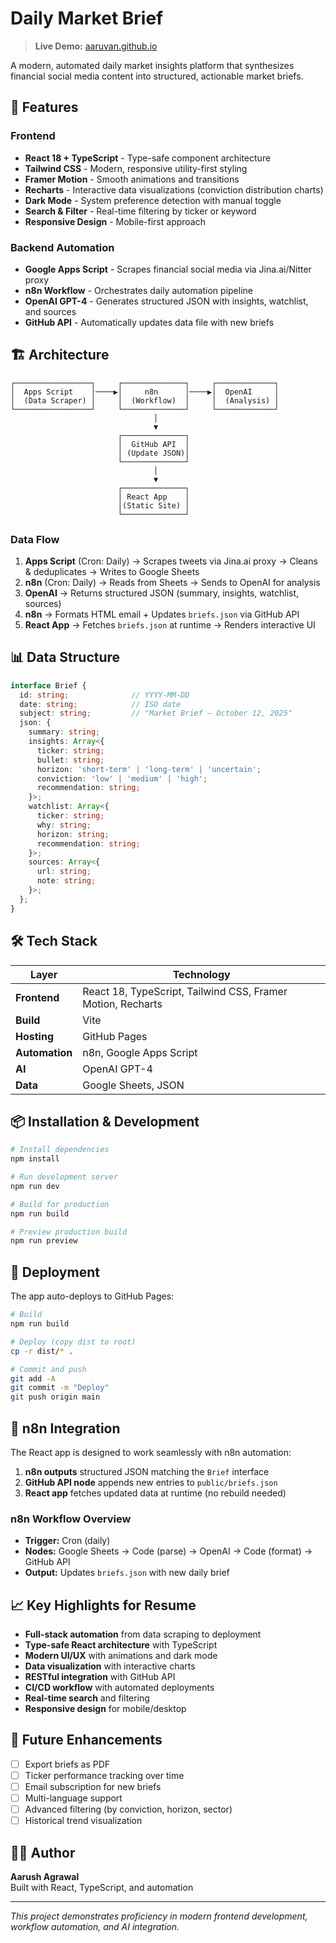 # Daily Market Brief

> **Live Demo:** [aaruvan.github.io](https://aaruvan.github.io)

A modern, automated daily market insights platform that synthesizes financial social media content into structured, actionable market briefs.

## 🚀 Features

### Frontend
- **React 18 + TypeScript** - Type-safe component architecture
- **Tailwind CSS** - Modern, responsive utility-first styling
- **Framer Motion** - Smooth animations and transitions
- **Recharts** - Interactive data visualizations (conviction distribution charts)
- **Dark Mode** - System preference detection with manual toggle
- **Search & Filter** - Real-time filtering by ticker or keyword
- **Responsive Design** - Mobile-first approach

### Backend Automation
- **Google Apps Script** - Scrapes financial social media via Jina.ai/Nitter proxy
- **n8n Workflow** - Orchestrates daily automation pipeline
- **OpenAI GPT-4** - Generates structured JSON with insights, watchlist, and sources
- **GitHub API** - Automatically updates data file with new briefs

## 🏗️ Architecture

```
┌─────────────────┐     ┌──────────────┐     ┌─────────────┐
│  Apps Script    │────▶│     n8n      │────▶│  OpenAI     │
│  (Data Scraper) │     │  (Workflow)  │     │  (Analysis) │
└─────────────────┘     └──────────────┘     └─────────────┘
                                │
                                ▼
                        ┌──────────────┐
                        │  GitHub API  │
                        │ (Update JSON)│
                        └──────────────┘
                                │
                                ▼
                        ┌──────────────┐
                        │ React App    │
                        │(Static Site) │
                        └──────────────┘
```

### Data Flow
1. **Apps Script** (Cron: Daily) → Scrapes tweets via Jina.ai proxy → Cleans & deduplicates → Writes to Google Sheets
2. **n8n** (Cron: Daily) → Reads from Sheets → Sends to OpenAI for analysis
3. **OpenAI** → Returns structured JSON (summary, insights, watchlist, sources)
4. **n8n** → Formats HTML email + Updates `briefs.json` via GitHub API
5. **React App** → Fetches `briefs.json` at runtime → Renders interactive UI

## 📊 Data Structure

```typescript
interface Brief {
  id: string;              // YYYY-MM-DD
  date: string;            // ISO date
  subject: string;         // "Market Brief — October 12, 2025"
  json: {
    summary: string;
    insights: Array<{
      ticker: string;
      bullet: string;
      horizon: 'short-term' | 'long-term' | 'uncertain';
      conviction: 'low' | 'medium' | 'high';
      recommendation: string;
    }>;
    watchlist: Array<{
      ticker: string;
      why: string;
      horizon: string;
      recommendation: string;
    }>;
    sources: Array<{
      url: string;
      note: string;
    }>;
  };
}
```

## 🛠️ Tech Stack

| Layer | Technology |
|-------|-----------|
| **Frontend** | React 18, TypeScript, Tailwind CSS, Framer Motion, Recharts |
| **Build** | Vite |
| **Hosting** | GitHub Pages |
| **Automation** | n8n, Google Apps Script |
| **AI** | OpenAI GPT-4 |
| **Data** | Google Sheets, JSON |

## 📦 Installation & Development

```bash
# Install dependencies
npm install

# Run development server
npm run dev

# Build for production
npm run build

# Preview production build
npm run preview
```

## 🚀 Deployment

The app auto-deploys to GitHub Pages:

```bash
# Build
npm run build

# Deploy (copy dist to root)
cp -r dist/* .

# Commit and push
git add -A
git commit -m "Deploy"
git push origin main
```

## 🔄 n8n Integration

The React app is designed to work seamlessly with n8n automation:

1. **n8n outputs** structured JSON matching the `Brief` interface
2. **GitHub API node** appends new entries to `public/briefs.json`
3. **React app** fetches updated data at runtime (no rebuild needed)

### n8n Workflow Overview
- **Trigger:** Cron (daily)
- **Nodes:** Google Sheets → Code (parse) → OpenAI → Code (format) → GitHub API
- **Output:** Updates `briefs.json` with new daily brief

## 📈 Key Highlights for Resume

- **Full-stack automation** from data scraping to deployment
- **Type-safe React architecture** with TypeScript
- **Modern UI/UX** with animations and dark mode
- **Data visualization** with interactive charts
- **RESTful integration** with GitHub API
- **CI/CD workflow** with automated deployments
- **Real-time search** and filtering
- **Responsive design** for mobile/desktop

## 📝 Future Enhancements

- [ ] Export briefs as PDF
- [ ] Ticker performance tracking over time
- [ ] Email subscription for new briefs
- [ ] Multi-language support
- [ ] Advanced filtering (by conviction, horizon, sector)
- [ ] Historical trend visualization

## 👨‍💻 Author

**Aarush Agrawal**  
Built with React, TypeScript, and automation

---

*This project demonstrates proficiency in modern frontend development, workflow automation, and AI integration.*

